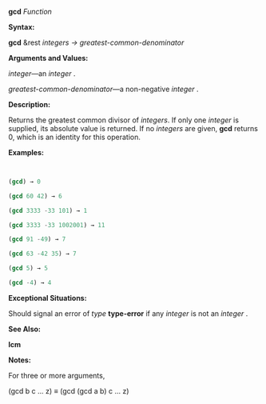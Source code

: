 **gcd** *Function* 



**Syntax:** 



**gcd** &amp;rest *integers → greatest-common-denominator* 



**Arguments and Values:** 



*integer*—an *integer* . 







 



 



*greatest-common-denominator*—a non-negative *integer* . 



**Description:** 



Returns the greatest common divisor of *integers*. If only one *integer* is supplied, its absolute value is returned. If no *integers* are given, **gcd** returns 0, which is an identity for this operation. 



**Examples:**
```lisp
 

(gcd) → 0 

(gcd 60 42) → 6 

(gcd 3333 -33 101) → 1 

(gcd 3333 -33 1002001) → 11 

(gcd 91 -49) → 7 

(gcd 63 -42 35) → 7 

(gcd 5) → 5 

(gcd -4) → 4 


```
**Exceptional Situations:** 



Should signal an error of *type* **type-error** if any *integer* is not an *integer* . 



**See Also:** 



**lcm** 



**Notes:** 



For three or more arguments, 



(gcd b c ... z) *≡* (gcd (gcd a b) c ... z) 



